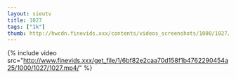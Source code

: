 ```yaml
--- 
layout: sieutv
title: 1027
tags: ["1k"]
thumb: http://hwcdn.finevids.xxx/contents/videos_screenshots/1000/1027/preview.mp4.jpg
---
```

{% include video src="http://www.finevids.xxx/get_file/1/6bf82e2caa70d158f1b4762290454a25/1000/1027/1027.mp4/" %} 
